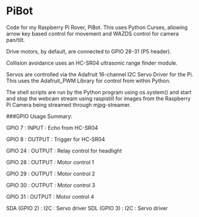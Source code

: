 PiBot
=====

Code for my Raspberry Pi Rover, PiBot. This uses Python Curses, allowing arrow key based control for movement and WAZDS control for camera pan/tilt.

Drive motors, by default, are connected to GPIO 28-31 (P5 header).

Collision avoidance uses an HC-SR04 ultrasonic range finder module.

Servos are controlled via the Adafruit 16-channel I2C Servo Driver for the Pi. This uses the Adafruit_PWM Library for control from within Python.

The shell scripts are run by the Python program using os.system() and start and stop the webcam stream using raspistill for images from the Raspberry Pi Camera being streamed through mjpg-streamer.

###GPIO Usage Summary:

GPIO 7 : INPUT : Echo from HC-SR04

GPIO 8 : OUTPUT : Trigger for HC-SR04

GPIO 24 : OUTPUT : Relay control for headlight

GPIO 28 : OUTPUT : Motor control 1

GPIO 29 : OUTPUT : Motor control 2

GPIO 30 : OUTPUT : Motor control 3

GPIO 31 : OUTPUT : Motor control 4

SDA (GPIO 2) : I2C : Servo driver
SDL (GPIO 3) : I2C : Servo driver
